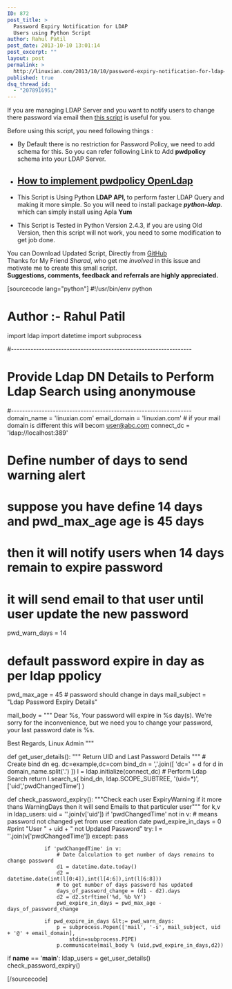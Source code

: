 ```yaml
---
ID: 872
post_title: >
  Password Expiry Notification for LDAP
  Users using Python Script
author: Rahul Patil
post_date: 2013-10-10 13:01:14
post_excerpt: ""
layout: post
permalink: >
  http://linuxian.com/2013/10/10/password-expiry-notification-for-ldap-users-using-python-script/
published: true
dsq_thread_id:
  - "2078916951"
---
```

If you are managing LDAP Server and you want to notify users to change there password via email then <a href="https://github.com/rahulinux/ldapPasswdNotify.py/blob/master/ldapPasswdNotify.py" target="_blank">this script</a> is useful for you.

Before using this script, you need following things :
<ul>
	<li>By Default there is no restriction for Password Policy, we need to add schema for this. So you can refer following Link to Add <strong>pwdpolicy</strong> schema into your LDAP Server.</li>
</ul>
<ul>
	<li>
<h2><a href="http://partystartx.tk/old/ho//2013/09/26/how-to-implement-pwdpolicy-openldap/" target="_blank"><span><strong>How to implement pwdpolicy OpenLdap</strong></span></a></h2>
</li>
</ul>
<ul>
	<li>This Script is Using Python <strong>LDAP API, </strong>to perform faster LDAP Query and making it more simple. So you will need to install package <em><strong>python-ldap</strong></em>. which can simply install using Apla <strong>Yum</strong></li>
</ul>
<div>
<ul>
	<li>This Script is Tested in Python Version 2.4.3, if you are using Old Version, then this script will not work, you need to some modification to get job done.</li>
</ul>
</div>
<div></div>
<div>You can Download Updated Script, Directly from <a href="https://github.com/rahulinux/ldapPasswdNotify.py" target="_blank">GitHub</a></div>
<div></div>
<div><span>Thanks for My Friend <em>Sharad</em>, who get me <em>involved</em> in this issue<strong> </strong>and motivate me to create this small script. </span></div>
<div></div>
<div></div>
<strong>
Suggestions, comments, feedback and referrals are highly appreciated.
</strong>

[sourcecode lang="python"]
#!/usr/bin/env python
# Author :- Rahul Patil

import ldap
import datetime
import subprocess

#-----------------------------------------------------------------
# Provide Ldap DN Details to Perform Ldap Search using anonymouse
#-----------------------------------------------------------------
domain_name = 'linuxian.com'
email_domain = 'linuxian.com' # if your mail domain is different this will becom user@abc.com
connect_dc = 'ldap://localhost:389'

# Define number of days to send warning alert
# suppose you have define 14 days and pwd_max_age age is 45 days
# then it will notify users when 14 days remain to expire password
# it will send email to that user until user update the new password
pwd_warn_days = 14
# default password expire in  day as per ldap ppolicy
pwd_max_age = 45 # password should change in days
mail_subject = &quot;Ldap Password Expiry Details&quot;

mail_body = &quot;&quot;&quot;
Dear %s,
     Your password will expire in %s day(s). We're sorry for the
inconvenience, but we need you to change your password, your
last password date is %s.

Best Regards,
Linux Admin
&quot;&quot;&quot;

def get_user_details():
    	&quot;&quot;&quot; Return UID and Last Password Details &quot;&quot;&quot;
    	# Create bind dn eg. dc=example,dc=com
    	bind_dn = ','.join([ 'dc=' + d for d in domain_name.split('.') ])
    	l = ldap.initialize(connect_dc)
    	# Perform Ldap Search
    	return  l.search_s(
    			bind_dn,
    			ldap.SCOPE_SUBTREE,
    			'(uid=*)',['uid','pwdChangedTime']
    		)

def check_password_expiry():
	   &quot;&quot;&quot;Check each user ExpiryWarning
        if it more thans WarningDays then it will send Emails
        to that particuler user&quot;&quot;&quot;
      	for k,v in ldap_users:
		        uid = ''.join(v['uid'])
             	if 'pwdChangedTime' not in v:
			        # means password not changed yet from user creation date
			         pwd_expire_in_days = 0
             	  	 #print &quot;User &quot; + uid + &quot;  not Updated Password&quot;
             	try:
               	  	  l = ''.join(v['pwdChangedTime'])
             	except:
             	    	pass

             	if 'pwdChangedTime' in v:
             		# Date Calculation to get number of days remains to change password
		            d1 = datetime.date.today()
             		d2 = datetime.date(int(l[0:4]),int(l[4:6]),int(l[6:8]))
			        # to get number of days password has updated
             		days_of_password_change = (d1 - d2).days
             		d2 = d2.strftime('%d, %b %Y')
               		pwd_expire_in_days = pwd_max_age - days_of_password_change

             	if pwd_expire_in_days &lt;= pwd_warn_days:
			        p = subprocess.Popen(['mail', '-s', mail_subject, uid + '@' + email_domain],
						stdin=subprocess.PIPE)
			        p.communicate(mail_body % (uid,pwd_expire_in_days,d2))

if __name__ == '__main__':
        ldap_users = get_user_details()
        check_password_expiry()

[/sourcecode]